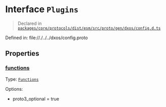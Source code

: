 # Interface `Plugins`
> Declared in [`packages/core/protocols/dist/esm/src/proto/gen/dxos/config.d.ts`]()

Defined in:
   file://./../../dxos/config.proto
## Properties
### [functions]()
Type: <code>[Functions](/api/@dxos/config/interfaces/Functions)</code>

Options:
  - proto3_optional = true

    
